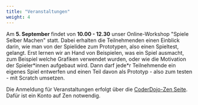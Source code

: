 ```yaml
---
title: "Veranstaltungen"
weight: 4
---
```

Am **5. September** findet von **10.00 - 12.30** unser Online-Workshop "Spiele Selber Machen" statt. Dabei erhalten die Teilnehmenden einen Einblick darin, wie man von der Spielidee zum Prototypen, also einen Spieltest, gelangt. Erst lernen wir an Hand von Beispielen, was ein Spiel ausmacht, zum Beispiel welche Grafiken verwendet wurden, oder wie die Motivation der Spieler\*innen aufgebaut wird. Dann darf jede\*r Teilnehmende ein eigenes Spiel entwerfen und einen Teil davon als Prototyp - also zum testen - mit Scratch umsetzen. 

Die Anmeldung für Veranstaltungen erfolgt über die [CoderDojo-Zen Seite](https://zen.coderdojo.com/dojos/de/berlin/schoeneweide-berlin). Dafür ist ein Konto auf Zen notwendig.
